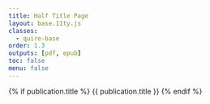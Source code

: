 ```yaml
---
title: Half Title Page
layout: base.11ty.js
classes:
  - quire-base
order: 1.3
outputs: [pdf, epub]
toc: false
menu: false
---
```


<div class="half-title-page">
  {% if publication.title %}
  <span class="title-htp">
    {{ publication.title }}
  </span>
  {% endif %}
</div>
